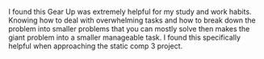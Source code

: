I found this Gear Up was extremely helpful for my study and work habits. Knowing how to deal with overwhelming tasks and how to break down the problem into smaller problems that you can mostly solve then makes the giant problem into a smaller manageable task. I found this specifically helpful when approaching the static comp 3 project.

